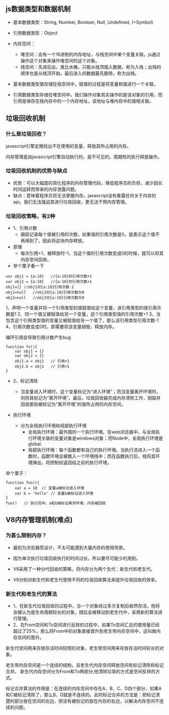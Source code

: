

## js数据类型和数据机制
- 基本数据类型：String, Number, Boolean, Null, Undefined, (+Symbol)
- 引用数据类型：Object

- 内存空间：
    - 堆空间：会有一个16进制的内存地址，与栈空间中某个变量关联。js通过操作这个对象来操作堆空间的这个对象。
    - 栈空间：先进后出，类比水桶，只能从栈顶插入数据，称为入栈；出栈的顺序也是从栈顶开始，最后进入的数据最先删除，称为出栈。

- 基本数据类型值存储在栈空间中，赋值的过程是将变量和值进行一个关联。
- 引用数据类型存储在堆空间中，我们操作对象其实操作的是该对象的引用，而引用是保存在栈内存中的一个内存地址，该地址与堆内存中的值相关联。



## 垃圾回收机制

### 什么是垃圾回收？
javascript引擎定期找出不在使用的变量，释放其所占用的内存。


内存管理是由javascript引擎自动执行的，是不可见的。周期性的执行释放操作。

### 垃圾回收机制的优势与缺点
- 优势：可以大幅度的简化程序的内存管理代码，降低程序员的负担，减少因长时间运转而带来的内存泄露问题。
- 缺点：意味着程序员将无法掌握内存。javascript没有暴露任何关于内存的api。我们无法强迫其进行垃圾回收，更无法干预内存管理。


### 垃圾回收策略，有2种
- 1、引用计数
    - 跟踪记录每个值被引用的次数，如果值的引用次数是0，就表示这个值不再用到了，因此将这块内存释放。
- 原理
    - 每次引用+1，被释放时-1，当这个值的引用次数变成0的时候，就可以将其内存空间回收。
- 举个栗子看一下
```
var obj1 = {a:10}   //{a:10}的引用次数+1
var obj2 = {a:10}   //{a:10}的引用次数+1
obj1={} //obj1对{a:10}引用次数-1
obj1=null   //obj1对{a:10}引用次数为0
obj2=null   //obj2对{a:10}引用次数为0
```
1、声明一个变量并将一个引用类型的值赋值给这个变量，该引用类型的值引用次数是1
2、同一个值又被赋值给另一个变量，这个引用类型值的引用次数+1
3、当包含这个引用类型值的变量又被赋值给另一个值了，那么该引用类型引用次数-1
4、引用次数变成0时，即需要将该变量销毁，释放内存。

循环引用会导致引用计数产生bug
```
function fn(){
    var obj1 = {}
    var obj2 = {}
    obj1.a = obj2   // 引用+1
    obj2.b = obj1   // 引用+1
}
```


- 2、标记清除
    - 当变量进入环境时，这个变量标记为“进入环境”；而当变量离开环境时，则将其标记为“离开环境”。最后，垃圾回收器完成内存清除工作，销毁并回收那些被标记为“离开环境”的值所占用的内存空间。

- 执行环境
    - 分为全局执行环境和局部执行环境
        - 全局执行环境：最外围的一个执行环境。在web浏览器中，与全局执行环境关联的变量对象是windows对象；而Node中，全局执行环境是global.
        - 局部执行环境：每个函数都有自己的执行环境。当执行流进入一个函数时，函数环境会被推入一个环境栈中；而在函数执行后，栈将其环境弹出，将控制权返回给之前的执行环境。

举个栗子：
```
function foo(){
    var a = 10  // 变量a被标记进入环境
    var b = 'hello' // 变量b被标记进入环境
}
foo()   // 执行完毕，a和b被标记离开环境，内存被回收
```


## V8内存管理机制(难点)

### 为甚么限制内存？
- 最初为浏览器而设计，不太可能遇到大量内存的使用场景。
- 因为单次执行垃圾回收执行的时间过长，所以要尽可能少的用到。


- V8采用了一种分代回收的策略，将内存分为两个生代：新生代和老生代。
- V8分别对新生代和老生代使用不同的垃圾回收算法来提升垃圾回收的效率。

### 新生代和老生代的算法
- 1、在新生代垃圾回收的过程中，当一个对象经过多次复制后依然存活，他将会被认为是生命周期较长的对象，随后会被移动到老生代中，采用新的算法进行管理。
- 2、在From空间和To空间进行反转的过程中，如果To空间汇总的使用量已经超过了25%，那么将From中的对象直接晋升到老生带内存空间中，这叫做内存空间的晋升。

新生代空间用来存放存活时间较短的对象，老生带空间用来存放存活时间较长的对象。


老生带内存空间是一个连续的结构，且老生代内存空间释放空间有标记清除和标记合并。
新生代内存空间分为From和To两部分,他清除垃圾的方式是空间反转的方式。

标记合并算法的作用是：在连续的内存空间中存在A、B、C、D四个部分，如果A和C被标记清除了，那么B、D就是不连续的。此时标记合并的方法是：把标记清楚的部分放在空间的左边，把没有被标记的放在内存的右边，以解决内存空间不连续的问题。





